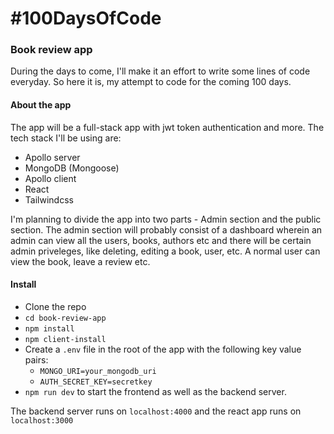 # #100DaysOfCode

### Book review app

During the days to come, I'll make it an effort to write some lines of code everyday. So here it is, my attempt to code for the coming 100 days.

#### About the app

The app will be a full-stack app with jwt token authentication and more.
The tech stack I'll be using are:

- Apollo server
- MongoDB (Mongoose)
- Apollo client
- React
- Tailwindcss

I'm planning to divide the app into two parts - Admin section and the public section. The admin section will probably consist of a dashboard wherein an admin can view all the users, books, authors etc and there will be certain admin priveleges, like deleting, editing a book, user, etc.
A normal user can view the book, leave a review etc.

#### Install

- Clone the repo
- `cd book-review-app`
- `npm install`
- `npm client-install`
- Create a `.env` file in the root of the app with the following key value pairs:
  - `MONGO_URI=your_mongodb_uri`
  - `AUTH_SECRET_KEY=secretkey`
- `npm run dev` to start the frontend as well as the backend server.

The backend server runs on `localhost:4000` and the react app runs on `localhost:3000`
